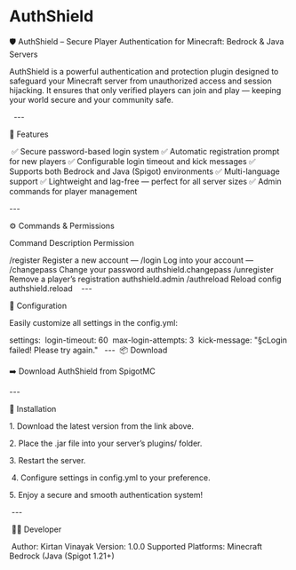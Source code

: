 # AuthShield
🛡️ AuthShield – Secure Player Authentication for Minecraft: Bedrock &amp; Java Servers

‎AuthShield is a powerful authentication and protection plugin designed to safeguard your Minecraft server from unauthorized access and session hijacking.
‎It ensures that only verified players can join and play — keeping your world secure and your community safe.

‎
‎
‎---


‎🚀 Features

‎
‎✅ Secure password-based login system
‎✅ Automatic registration prompt for new players
‎✅ Configurable login timeout and kick messages
‎✅ Supports both Bedrock and Java (Spigot) environments
‎✅ Multi-language support
‎✅ Lightweight and lag-free — perfect for all server sizes
‎✅ Admin commands for player management
‎
‎

‎---
‎


‎⚙️ Commands & Permissions
‎

‎Command	Description	Permission
‎


‎/register <password> <confirm>	Register a new account	—
‎/login <password>	Log into your account	—
‎/changepass <old> <new>	Change your password	authshield.changepass
‎/unregister <player>	Remove a player’s registration	authshield.admin
‎/authreload	Reload config	authshield.reload
‎
‎
‎
‎---
‎

‎🧩 Configuration
‎

‎Easily customize all settings in the config.yml:
‎

‎settings:
‎  login-timeout: 60
‎  max-login-attempts: 3
‎  kick-message: "§cLogin failed! Please try again."
‎
‎
‎---
‎
‎📦 Download
‎

‎➡️ Download AuthShield from SpigotMC
‎
‎

‎---
‎

‎📁 Installation
‎

‎1. Download the latest version from the link above.
‎
‎

‎2. Place the .jar file into your server’s plugins/ folder.
‎
‎

‎3. Restart the server.
‎

‎
‎4. Configure settings in config.yml to your preference.
‎
‎

‎5. Enjoy a secure and smooth authentication system!
‎
‎
‎

‎
‎---

‎
‎🧑‍💻 Developer

‎
‎Author: Kirtan Vinayak
‎Version: 1.0.0
‎Supported Platforms: Minecraft Bedrock (Java (Spigot 1.21+)
‎
‎
